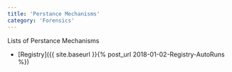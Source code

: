 ```yaml
---
title: 'Perstance Mechanisms'
category: 'Forensics'
---
```


Lists of Perstance Mechanisms

- [Registry]({{ site.baseurl }}{% post_url 2018-01-02-Registry-AutoRuns %})
